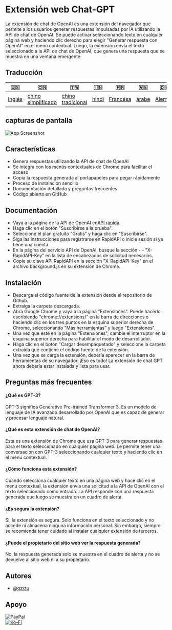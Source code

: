 # Extensión web Chat-GPT

La extensión de chat de OpenAI es una extensión del navegador que permite a los usuarios generar respuestas impulsadas por IA utilizando la API de chat de OpenAI. Se puede activar seleccionando texto en cualquier página web y haciendo clic derecho para elegir "Generar respuesta con OpenAI" en el menú contextual. Luego, la extensión envía el texto seleccionado a la API de chat de OpenAI, que genera una respuesta que se muestra en una ventana emergente.

## Traducción

| 🇺🇸                | 🇨🇳                                  | 🇹🇼                                 | 🇮🇳                  | 🇫🇷                     | 🇦🇪                  | 🇩🇪                   | 🇯🇵                    | 🇪🇸                    |
| ------------------- | ------------------------------------- | ------------------------------------ | --------------------- | ------------------------ | --------------------- | ---------------------- | ----------------------- | ----------------------- |
| [Inglés](README.md) | [chino simplificado](README.zh-CN.md) | [chino tradicional](README.zh-TW.md) | [hindi](README.hi.md) | [Francésa](README.fr.md) | [árabe](README.ar.md) | [Alemán](README.de.md) | [japonés](README.ja.md) | [Español](README.es.md) |

## capturas de pantalla

![App Screenshot](https://cdn.discordapp.com/attachments/1008195045960204349/1099103637608878090/New_Website_Blue_Mockup_Instagram_-_Laptop.gif)

## Características

-   Genera respuestas utilizando la API de chat de OpenAI
-   Se integra con los menús contextuales de Chrome para facilitar el acceso
-   Copia la respuesta generada al portapapeles para pegar rápidamente
-   Proceso de instalación sencillo
-   Documentación detallada y preguntas frecuentes
-   Código abierto en GitHub

## Documentación

-   Vaya a la página de la API de OpenAI en[API rápida](https://rapidapi.com/openai-api-openai-api-default/api/openai80/).
-   Haga clic en el botón "Suscribirse a la prueba".
-   Seleccione el plan gratuito "Gratis" y haga clic en "Suscribirse".
-   Siga las instrucciones para registrarse en RapidAPI o inicie sesión si ya tiene una cuenta.
-   En la página del servicio API de OpenAI, busque la sección - - "X-RapidAPI-Key" en la lista de encabezados de solicitud necesarios.
-   Copie su clave API RapidAPI en la sección "X-RapidAPI-Key" en el archivo background.js en su extensión de Chrome.

## Instalación

-   Descarga el código fuente de la extensión desde el repositorio de Github.
-   Extraiga la carpeta descargada.
-   Abra Google Chrome y vaya a la página "Extensiones". Puede hacerlo escribiendo "chrome://extensions/" en la barra de direcciones o haciendo clic en los tres puntos en la esquina superior derecha de Chrome, seleccionando "Más herramientas" y luego "Extensiones".
-   Una vez que esté en la página "Extensiones", cambie el interruptor en la esquina superior derecha para habilitar el modo de desarrollador.
-   Haga clic en el botón "Cargar desempaquetado" y seleccione la carpeta extraída que contiene el código fuente de la extensión.
-   Una vez que se carga la extensión, debería aparecer en la barra de herramientas de su navegador.
    ¡Eso es todo! La extensión de chat GPT ahora debería estar instalada y lista para usar.

## Preguntas más frecuentes

#### ¿Qué es GPT-3?

GPT-3 significa Generative Pre-trained Transformer 3. Es un modelo de lenguaje de IA avanzado desarrollado por OpenAI que es capaz de generar y procesar lenguaje natural.

#### ¿Qué es esta extensión de chat de OpenAI?

Esta es una extensión de Chrome que usa GPT-3 para generar respuestas para el texto seleccionado en cualquier página web. Le permite tener una conversación con GPT-3 seleccionando cualquier texto y haciendo clic en el menú contextual.

#### ¿Cómo funciona esta extensión?

Cuando selecciona cualquier texto en una página web y hace clic en el menú contextual, la extensión envía una solicitud a la API de OpenAI con el texto seleccionado como entrada. La API responde con una respuesta generada que luego se muestra en un cuadro de alerta.

#### ¿Es segura la extensión?

Sí, la extensión es segura. Solo funciona en el texto seleccionado y no accede ni almacena ninguna información personal. Sin embargo, siempre se recomienda tener cuidado al instalar cualquier extensión de terceros.

#### ¿Puede el propietario del sitio web ver la respuesta generada?

No, la respuesta generada solo se muestra en el cuadro de alerta y no se devuelve al sitio web ni a su propietario.

## Autores

-   [@qzxtu](https://www.github.com/qzxtu)

## Apoyo

[![PayPal](https://img.shields.io/badge/PayPal-00457C?style=for-the-badge&logo=paypal&logoColor=white)](https://paypal.me/nova355killer)  
[![Ko-Fi](https://img.shields.io/badge/kofi-00457C?style=for-the-badge&logo=ko-fi&logoColor=white)](https://ko-fi.com/nova355)
